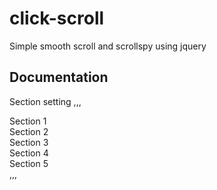 # click-scroll
Simple smooth scroll and scrollspy using jquery

## Documentation
Section setting
,,,
<section id="section_1">Section 1</section>
<section id="section_2">Section 2</section>
<section id="section_3">Section 3</section>
<section id="section_4">Section 4</section>
<section id="section_5">Section 5</section>
,,,

